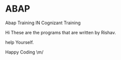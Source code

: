 # ABAP
Abap Training IN Cognizant Training


Hi These are the programs that are written by Rishav.

help Yourself.

Happy Coding \m/
